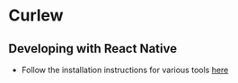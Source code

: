 # Curlew

## Developing with React Native

* Follow the installation instructions for various tools
[here](https://facebook.github.io/react-native/docs/getting-started.html#content)

